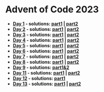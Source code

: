 # Advent of Code 2023
- **[Day 1](https://adventofcode.com/2023/day/1) - solutions: [part1](day1-part1.cpp) | [part2](day1-part2.cpp)**
- **[Day 2](https://adventofcode.com/2023/day/2) - solutions: [part1](day2-part1.cpp) | [part2](day2-part2.cpp)**
- **[Day 3](https://adventofcode.com/2023/day/3) - solutions: [part1](day3-part1.cpp) | [part2](day3-part2.cpp)**
- **[Day 4](https://adventofcode.com/2023/day/4) - solutions: [part1](day4-part1.cpp) | [part2](day4-part2.cpp)**
- **[Day 5](https://adventofcode.com/2023/day/5) - solutions: [part1](day5-part1.cpp) | [part2](day5-part2.cpp)**
- **[Day 6](https://adventofcode.com/2023/day/6) - solutions: [part1](day6-part1.cpp) | [part2](day6-part2.cpp)**
- **[Day 7](https://adventofcode.com/2023/day/7) - solutions: [part1](day7-part1.cpp) | [part2](day7-part2.cpp)**
- **[Day 8](https://adventofcode.com/2023/day/8) - solutions: [part1](day8-part1.cpp) | [part2](day8-part2.cpp)**
- **[Day 9](https://adventofcode.com/2023/day/9) - solutions: [part1&2](day9-part1&2.cpp)**
- **[Day 11](https://adventofcode.com/2023/day/11) - solutions: [part1](day11-part1.cpp) | [part2](day11-part2.cpp)**
- **[Day 12](https://adventofcode.com/2023/day/12) - solutions: [part1](day12-part1.cpp)**
- **[Day 13](https://adventofcode.com/2023/day/13) - solutions: [part1](day13-part1.cpp) | [part2](day13-part2.cpp)**
